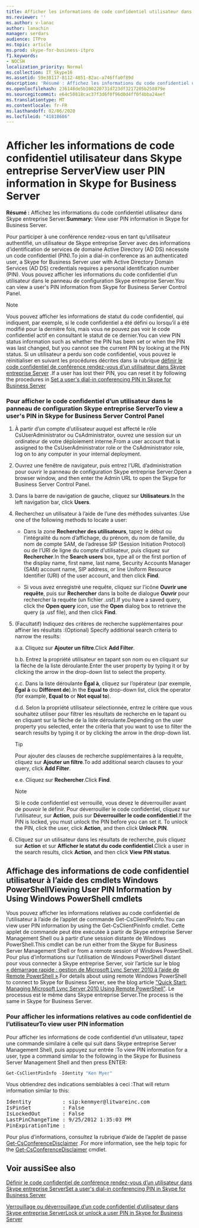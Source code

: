 ```yaml
---
title: Afficher les informations de code confidentiel utilisateur dans Skype entreprise Server
ms.reviewer: ''
ms.author: v-lanac
author: lanachin
manager: serdars
audience: ITPro
ms.topic: article
ms.prod: skype-for-business-itpro
f1.keywords:
- NOCSH
localization_priority: Normal
ms.collection: IT_Skype16
ms.assetid: 59e38117-8112-4851-82ac-a746ffa0f89d
description: 'Résumé : Affichez les informations du code confidentiel utilisateur dans Skype entreprise Server.'
ms.openlocfilehash: 236148de5b100220731d723df3217205b258879e
ms.sourcegitcommit: e64c50818cac37f3d6f0f96d0d4ff0f4bba24aef
ms.translationtype: MT
ms.contentlocale: fr-FR
ms.lasthandoff: 02/06/2020
ms.locfileid: "41818686"
---
```

# <a name="view-user-pin-information-in-skype-for-business-server"></a><span data-ttu-id="cef4c-103">Afficher les informations de code confidentiel utilisateur dans Skype entreprise Server</span><span class="sxs-lookup"><span data-stu-id="cef4c-103">View user PIN information in Skype for Business Server</span></span>
 
<span data-ttu-id="cef4c-104">**Résumé :** Affichez les informations du code confidentiel utilisateur dans Skype entreprise Server.</span><span class="sxs-lookup"><span data-stu-id="cef4c-104">**Summary:** View user PIN information in Skype for Business Server.</span></span>
  
<span data-ttu-id="cef4c-105">Pour participer à une conférence rendez-vous en tant qu’utilisateur authentifié, un utilisateur de Skype entreprise Server avec des informations d’identification de services de domaine Active Directory (AD DS) nécessite un code confidentiel (PIN).</span><span class="sxs-lookup"><span data-stu-id="cef4c-105">To join a dial-in conference as an authenticated user, a Skype for Business Server user with Active Directory Domain Services (AD DS) credentials requires a personal identification number (PIN).</span></span> <span data-ttu-id="cef4c-106">Vous pouvez afficher les informations du code confidentiel d’un utilisateur dans le panneau de configuration Skype entreprise Server.</span><span class="sxs-lookup"><span data-stu-id="cef4c-106">You can view a user's PIN information from Skype for Business Server Control Panel.</span></span>
  
> [!NOTE]
> <span data-ttu-id="cef4c-107">Vous pouvez afficher les informations de statut du code confidentiel, qui indiquent, par exemple, si le code confidentiel a été défini ou lorsqu’il a été modifié pour la dernière fois, mais vous ne pouvez pas voir le code confidentiel actif en consultant le statut de ce dernier.</span><span class="sxs-lookup"><span data-stu-id="cef4c-107">You can view PIN status information such as whether the PIN has been set or when the PIN was last changed, but you cannot see the current PIN by looking at the PIN status.</span></span> <span data-ttu-id="cef4c-108">Si un utilisateur a perdu son code confidentiel, vous pouvez le réinitialiser en suivant les procédures décrites dans la rubrique [définir le code confidentiel de conférence rendez-vous d’un utilisateur dans Skype entreprise Server](set-a-user-s-dial-in-conferencing-pin.md) .</span><span class="sxs-lookup"><span data-stu-id="cef4c-108">If a user has lost their PIN, you can reset it by following the procedures in [Set a user's dial-in conferencing PIN in Skype for Business Server](set-a-user-s-dial-in-conferencing-pin.md)</span></span>
  
### <a name="to-view-a-users-pin-in-skype-for-business-server-control-panel"></a><span data-ttu-id="cef4c-109">Pour afficher le code confidentiel d’un utilisateur dans le panneau de configuration Skype entreprise Server</span><span class="sxs-lookup"><span data-stu-id="cef4c-109">To view a user's PIN in Skype for Business Server Control Panel</span></span>

1. <span data-ttu-id="cef4c-110">À partir d’un compte d’utilisateur auquel est affecté le rôle CsUserAdministrator ou CsAdministrator, ouvrez une session sur un ordinateur de votre déploiement interne.</span><span class="sxs-lookup"><span data-stu-id="cef4c-110">From a user account that is assigned to the CsUserAdministrator role or the CsAdministrator role, log on to any computer in your internal deployment.</span></span>
    
2. <span data-ttu-id="cef4c-111">Ouvrez une fenêtre de navigateur, puis entrez l’URL d’administration pour ouvrir le panneau de configuration Skype entreprise Server.</span><span class="sxs-lookup"><span data-stu-id="cef4c-111">Open a browser window, and then enter the Admin URL to open the Skype for Business Server Control Panel.</span></span>  
    
3. <span data-ttu-id="cef4c-112">Dans la barre de navigation de gauche, cliquez sur **Utilisateurs**.</span><span class="sxs-lookup"><span data-stu-id="cef4c-112">In the left navigation bar, click **Users**.</span></span>
    
4. <span data-ttu-id="cef4c-113">Recherchez un utilisateur à l’aide de l’une des méthodes suivantes :</span><span class="sxs-lookup"><span data-stu-id="cef4c-113">Use one of the following methods to locate a user:</span></span>
    
   - <span data-ttu-id="cef4c-114">Dans la zone **Rechercher des utilisateurs**, tapez le début ou l’intégralité du nom d’affichage, du prénom, du nom de famille, du nom de compte SAM, de l’adresse SIP (Session Initiation Protocol) ou de l’URI de ligne du compte d’utilisateur, puis cliquez sur **Rechercher**.</span><span class="sxs-lookup"><span data-stu-id="cef4c-114">In the **Search users** box, type all or the first portion of the display name, first name, last name, Security Accounts Manager (SAM) account name, SIP address, or line Uniform Resource Identifier (URI) of the user account, and then click **Find**.</span></span>
    
   - <span data-ttu-id="cef4c-115">Si vous avez enregistré une requête, cliquez sur l’icône **Ouvrir une requête**, puis sur **Rechercher** dans la boîte de dialogue **Ouvrir** pour rechercher la requête (un fichier .usf).</span><span class="sxs-lookup"><span data-stu-id="cef4c-115">If you have a saved query, click the **Open query** icon, use the **Open** dialog box to retrieve the query (a .usf file), and then click **Find**.</span></span>
    
5. <span data-ttu-id="cef4c-116">(Facultatif) Indiquez des critères de recherche supplémentaires pour affiner les résultats :</span><span class="sxs-lookup"><span data-stu-id="cef4c-116">(Optional) Specify additional search criteria to narrow the results:</span></span>
    
   <span data-ttu-id="cef4c-117">a.</span><span class="sxs-lookup"><span data-stu-id="cef4c-117">a.</span></span> <span data-ttu-id="cef4c-118">Cliquez sur **Ajouter un filtre**.</span><span class="sxs-lookup"><span data-stu-id="cef4c-118">Click **Add Filter**.</span></span>
    
   <span data-ttu-id="cef4c-119">b.</span><span class="sxs-lookup"><span data-stu-id="cef4c-119">b.</span></span> <span data-ttu-id="cef4c-120">Entrez la propriété utilisateur en tapant son nom ou en cliquant sur la flèche de la liste déroulante.</span><span class="sxs-lookup"><span data-stu-id="cef4c-120">Enter the user property by typing it or by clicking the arrow in the drop-down list to select the property.</span></span>
    
   <span data-ttu-id="cef4c-121">c.</span><span class="sxs-lookup"><span data-stu-id="cef4c-121">c.</span></span> <span data-ttu-id="cef4c-122">Dans la liste déroulante **Égal à**, cliquez sur l’opérateur (par exemple, **Égal à** ou **Différent de**).</span><span class="sxs-lookup"><span data-stu-id="cef4c-122">In the **Equal to** drop-down list, click the operator (for example, **Equal to** or **Not equal to**).</span></span>
    
   <span data-ttu-id="cef4c-123">d.</span><span class="sxs-lookup"><span data-stu-id="cef4c-123">d.</span></span> <span data-ttu-id="cef4c-124">Selon la propriété utilisateur sélectionnée, entrez le critère que vous souhaitez utiliser pour filtrer les résultats de recherche en le tapant ou en cliquant sur la flèche de la liste déroulante.</span><span class="sxs-lookup"><span data-stu-id="cef4c-124">Depending on the user property you selected, enter the criteria that you want to use to filter the search results by typing it or by clicking the arrow in the drop-down list.</span></span>
    
    > [!TIP]
    > <span data-ttu-id="cef4c-125">Pour ajouter des clauses de recherche supplémentaires à la requête, cliquez sur **Ajouter un filtre**.</span><span class="sxs-lookup"><span data-stu-id="cef4c-125">To add additional search clauses to your query, click **Add Filter**.</span></span> 
  
   <span data-ttu-id="cef4c-126">e.</span><span class="sxs-lookup"><span data-stu-id="cef4c-126">e.</span></span> <span data-ttu-id="cef4c-127">Cliquez sur **Rechercher**.</span><span class="sxs-lookup"><span data-stu-id="cef4c-127">Click **Find**.</span></span>
    
    > [!NOTE]
    > <span data-ttu-id="cef4c-p108">Si le code confidentiel est verrouillé, vous devez le déverrouiller avant de pouvoir le définir. Pour déverrouiller le code confidentiel, cliquez sur l’utilisateur, sur **Action**, puis sur **Déverrouiller le code confidentiel**.</span><span class="sxs-lookup"><span data-stu-id="cef4c-p108">If the PIN is locked, you must unlock the PIN before you can set it. To unlock the PIN, click the user, click **Action**, and then click **Unlock PIN**.</span></span> 
  
6. <span data-ttu-id="cef4c-130">Cliquez sur un utilisateur dans les résultats de recherche, puis cliquez sur **Action** et sur **Afficher le statut du code confidentiel**.</span><span class="sxs-lookup"><span data-stu-id="cef4c-130">Click a user in the search results, click **Action**, and then click **View PIN status**.</span></span>
    
## <a name="viewing-user-pin-information-by-using-windows-powershell-cmdlets"></a><span data-ttu-id="cef4c-131">Affichage des informations de code confidentiel utilisateur à l’aide des cmdlets Windows PowerShell</span><span class="sxs-lookup"><span data-stu-id="cef4c-131">Viewing User PIN Information by Using Windows PowerShell cmdlets</span></span>

<span data-ttu-id="cef4c-132">Vous pouvez afficher les informations relatives au code confidentiel de l’utilisateur à l’aide de l’applet de commande Get-CsClientPinInfo.</span><span class="sxs-lookup"><span data-stu-id="cef4c-132">You can view user PIN information by using the Get-CsClientPinInfo cmdlet.</span></span> <span data-ttu-id="cef4c-133">Cette applet de commande peut être exécutée à partir de Skype entreprise Server Management Shell ou à partir d’une session distante de Windows PowerShell.</span><span class="sxs-lookup"><span data-stu-id="cef4c-133">This cmdlet can be run either from the Skype for Business Server Management Shell or from a remote session of Windows PowerShell.</span></span> <span data-ttu-id="cef4c-134">Pour plus d’informations sur l’utilisation de Windows PowerShell distant pour vous connecter à Skype entreprise Server, voir l’article sur le blog [« démarrage rapide : gestion de Microsoft Lync Server 2010 à l’aide de Remote PowerShell »](https://go.microsoft.com/fwlink/p/?linkId=255876).</span><span class="sxs-lookup"><span data-stu-id="cef4c-134">For details about using remote Windows PowerShell to connect to Skype for Business Server, see the blog article ["Quick Start: Managing Microsoft Lync Server 2010 Using Remote PowerShell"](https://go.microsoft.com/fwlink/p/?linkId=255876).</span></span> <span data-ttu-id="cef4c-135">Le processus est le même dans Skype entreprise Server.</span><span class="sxs-lookup"><span data-stu-id="cef4c-135">The process is the same in Skype for Business Server.</span></span>
  
### <a name="to-view-user-pin-information"></a><span data-ttu-id="cef4c-136">Pour afficher les informations relatives au code confidentiel de l’utilisateur</span><span class="sxs-lookup"><span data-stu-id="cef4c-136">To view user PIN information</span></span>

<span data-ttu-id="cef4c-137">Pour afficher les informations de code confidentiel d’un utilisateur, tapez une commande similaire à celle qui suit dans Skype entreprise Server Management Shell, puis appuyez sur entrée :</span><span class="sxs-lookup"><span data-stu-id="cef4c-137">To view PIN information for a user, type a command similar to the following in the Skype for Business Server Management Shell and then press ENTER:</span></span>
    
  ```PowerShell
  Get-CsClientPinInfo -Identity "Ken Myer"
  ```

<span data-ttu-id="cef4c-138">Vous obtiendrez des indications semblables à ceci :</span><span class="sxs-lookup"><span data-stu-id="cef4c-138">That will return information similar to this:</span></span>

<pre>
Identity          : sip:kenmyer@litwareinc.com
IsPinSet          : False
IsLockedOut       : False
LastPinChangeTime : 9/25/2012 1:35:03 PM
PinExpirationTime :
</pre>

<span data-ttu-id="cef4c-139">Pour plus d’informations, consultez la rubrique d’aide de l’applet de passe [Get-CsConferenceDisclaimer](https://docs.microsoft.com/powershell/module/skype/get-csconferencedisclaimer?view=skype-ps) .</span><span class="sxs-lookup"><span data-stu-id="cef4c-139">For more information, see the help topic for the [Get-CsConferenceDisclaimer](https://docs.microsoft.com/powershell/module/skype/get-csconferencedisclaimer?view=skype-ps) cmdlet.</span></span>
  
## <a name="see-also"></a><span data-ttu-id="cef4c-140">Voir aussi</span><span class="sxs-lookup"><span data-stu-id="cef4c-140">See also</span></span>

[<span data-ttu-id="cef4c-141">Définir le code confidentiel de conférence rendez-vous d’un utilisateur dans Skype entreprise Server</span><span class="sxs-lookup"><span data-stu-id="cef4c-141">Set a user's dial-in conferencing PIN in Skype for Business Server</span></span>](set-a-user-s-dial-in-conferencing-pin.md)
  
[<span data-ttu-id="cef4c-142">Verrouillage ou déverrouillage d’un code confidentiel d’utilisateur dans Skype entreprise Server</span><span class="sxs-lookup"><span data-stu-id="cef4c-142">Lock or unlock a user PIN in Skype for Business Server</span></span>](lock-or-unlock-a-user-pin.md)
